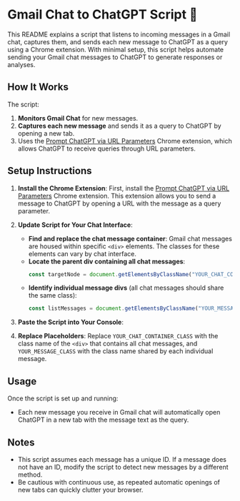 
# Gmail Chat to ChatGPT Script 💬

This README explains a script that listens to incoming messages in a Gmail chat, captures them, and sends each new message to ChatGPT as a query using a Chrome extension. With minimal setup, this script helps automate sending your Gmail chat messages to ChatGPT to generate responses or analyses.

## How It Works

The script:
1. **Monitors Gmail Chat** for new messages.
2. **Captures each new message** and sends it as a query to ChatGPT by opening a new tab.
3. Uses the [Prompt ChatGPT via URL Parameters](https://chromewebstore.google.com/detail/prompt-chatgpt-via-url-pa/ebnjcbckimmadkpjkpkgfiobinjmmdjb) Chrome extension, which allows ChatGPT to receive queries through URL parameters.

## Setup Instructions

1. **Install the Chrome Extension**: First, install the [Prompt ChatGPT via URL Parameters](https://chromewebstore.google.com/detail/prompt-chatgpt-via-url-pa/ebnjcbckimmadkpjkpkgfiobinjmmdjb) Chrome extension. This extension allows you to send a message to ChatGPT by opening a URL with the message as a query parameter.

2. **Update Script for Your Chat Interface**:
   - **Find and replace the chat message container**: Gmail chat messages are housed within specific `<div>` elements. The classes for these elements can vary by chat interface.
   - **Locate the parent div containing all chat messages**:
     ```javascript
     const targetNode = document.getElementsByClassName("YOUR_CHAT_CONTAINER_CLASS")[0];
     ```
   - **Identify individual message divs** (all chat messages should share the same class):
     ```javascript
     const listMessages = document.getElementsByClassName("YOUR_MESSAGE_CLASS");
     ```

3. **Paste the Script into Your Console**:

4. **Replace Placeholders**: Replace `YOUR_CHAT_CONTAINER_CLASS` with the class name of the `<div>` that contains all chat messages, and `YOUR_MESSAGE_CLASS` with the class name shared by each individual message.

## Usage

Once the script is set up and running:
- Each new message you receive in Gmail chat will automatically open ChatGPT in a new tab with the message text as the query.
  
## Notes

- This script assumes each message has a unique ID. If a message does not have an ID, modify the script to detect new messages by a different method.
- Be cautious with continuous use, as repeated automatic openings of new tabs can quickly clutter your browser.
  

